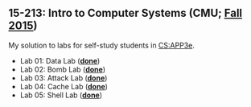 ## 15-213: Intro to Computer Systems (CMU; [Fall 2015](http://www.cs.cmu.edu/afs/cs/academic/class/15213-f15/www/index.html))

My solution to labs for self-study students in [CS:APP3e](http://csapp.cs.cmu.edu/3e/labs.html).

* Lab 01: Data Lab ([**done**](/01_Data_Lab/datalab-handout/bits.c))
* Lab 02: Bomb Lab ([**done**](/02_Bomb_Lab/bomb/psol.txt))
* Lab 03: Attack Lab ([**done**](/03_Attack_Lab/target1))
* Lab 04: Cache Lab ([**done**](/04_Cache_Lab/cachelab-handout))
* Lab 05: Shell Lab ([**done**](/05_Shell_Lab/shlab-handout/tsh.c))

